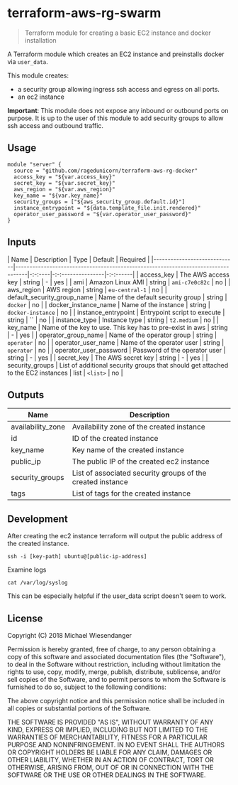 # terraform-aws-rg-swarm

> Terraform module for creating a basic EC2 instance and docker installation

A Terraform module which creates an EC2 instance and preinstalls docker via `user_data`.

This module creates:
* a security group allowing ingress ssh access and egress on all ports.
* an ec2 instance

**Important**: This module does not expose any inbound or outbound ports on purpose. It is up to the user of this module to add security groups to allow ssh access and outbound traffic.

## Usage

```hcl
module "server" {
  source = "github.com/ragedunicorn/terraform-aws-rg-docker"
  access_key = "${var.access_key}"
  secret_key = "${var.secret_key}"
  aws_region = "${var.aws_region}"
  key_name = "${var.key_name}"
  security_groups = ["${aws_security_group.default.id}"]
  instance_entrypoint = "${data.template_file.init.rendered}"
  operator_user_password = "${var.operator_user_password}"
}
```

## Inputs

| Name                        | Description                                                                      | Type   | Default           | Required |
|-----------------------------|----------------------------------------------------------------------------------|-:-:----|-:-:---------------|-:-:------|
| access_key                  | The AWS access key                                                               | string | -                 | yes      |
| ami                         | Amazon Linux AMI                                                                 | string | `ami-c7e0c82c`    | no       |
| aws_region                  | AWS region                                                                       | string | `eu-central-1`    | no       |
| default_security_group_name | Name of the default security group                                               | string | `docker`          | no       |
| docker_instance_name        | Name of the instance                                                             | string | `docker-instance` | no       |
| instance_entrypoint         | Entrypoint script to execute                                                     | string | ``                | no       |
| instance_type               | Instance type                                                                    | string | `t2.medium`       | no       |
| key_name                    | Name of the key to use. This key has to pre-exist in aws                         | string | -                 | yes      |
| operator_group_name         | Name of the operator group                                                       | string | `operator`        | no       |
| operator_user_name          | Name of the operator user                                                        | string | `operator`        | no       |
| operator_user_password      | Password of the operator user                                                    | string | -                 | yes      |
| secret_key                  | The AWS secret key                                                               | string | -                 | yes      |
| security_groups             | List of additional security groups that should get attached to the EC2 instances | list   | `<list>`          | no       |

## Outputs

| Name              | Description                                                |
|-------------------|------------------------------------------------------------|
| availability_zone | Availability zone of the created instance                  |
| id                | ID of the created instance                                 |
| key_name          | Key name of the created instance                           |
| public_ip         | The public IP of the created ec2 instance                  |
| security_groups   | List of associated security groups of the created instance |
| tags              | List of tags for the created instance                      |

## Development

After creating the ec2 instance terraform will output the public address of the created instance.

```
ssh -i [key-path] ubuntu@[public-ip-address]
```

Examine logs

```
cat /var/log/syslog
```

This can be especially helpful if the user_data script doesn't seem to work.

## License

Copyright (C) 2018 Michael Wiesendanger

Permission is hereby granted, free of charge, to any person obtaining
a copy of this software and associated documentation files (the
"Software"), to deal in the Software without restriction, including
without limitation the rights to use, copy, modify, merge, publish,
distribute, sublicense, and/or sell copies of the Software, and to
permit persons to whom the Software is furnished to do so, subject to
the following conditions:

The above copyright notice and this permission notice shall be
included in all copies or substantial portions of the Software.

THE SOFTWARE IS PROVIDED "AS IS", WITHOUT WARRANTY OF ANY KIND,
EXPRESS OR IMPLIED, INCLUDING BUT NOT LIMITED TO THE WARRANTIES OF
MERCHANTABILITY, FITNESS FOR A PARTICULAR PURPOSE AND
NONINFRINGEMENT. IN NO EVENT SHALL THE AUTHORS OR COPYRIGHT HOLDERS BE
LIABLE FOR ANY CLAIM, DAMAGES OR OTHER LIABILITY, WHETHER IN AN ACTION
OF CONTRACT, TORT OR OTHERWISE, ARISING FROM, OUT OF OR IN CONNECTION
WITH THE SOFTWARE OR THE USE OR OTHER DEALINGS IN THE SOFTWARE.
